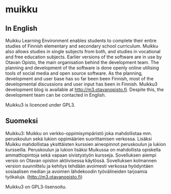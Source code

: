 muikku
======

In English
---

Muikku Learning Environment enables students to complete their entire studies of Finnish elementary and secondary school curriculum. Muikku also allows studies in single subjects from both, and studies in vocational and free education subjects. Earlier versions of the software are in use by Otavan Opisto, the main organisation behind the development team. The planning and development of the software is done openly online utilising tools of social media and open source software. As the planning, development and user base has so far been been Finnish, most of the developmental discussions and user input has been in Finnish. Muikku3 development blog is available at http://m3.otavanopisto.fi. Despite this, the development team can be contacted in English.

Muikku3 is licenced under GPL3.

Suomeksi
---

Muikku3: Muikku on verkko-oppimisympäristö joka mahdollistaa mm. peruskoulun sekä lukion oppimäärien suorittamisen verkossa. Lisäksi Muikku mahdollistaa yksittäisten kurssien aineopinnot peruskoulun ja lukion kursseilla. Peruskoulun ja lukion lisäksi Muikussa on mahdollista opiskella ammattiopintoja sekä vapaan sivistystyön kursseja. Sovelluksen aiempi versio on Otavan opiston aktiivisessa käytössä. Sovelluksen kolmannen version suunnittelu ja kehitys tehdään avoimesti verkossa hyödyntäen sosiaalisen median ja avoimen lähdekoodin työvälineiden tarjoamia työkaluja. (http://m3.otavanopisto.fi)

Muikku3 on GPL3-lisensoitu.
